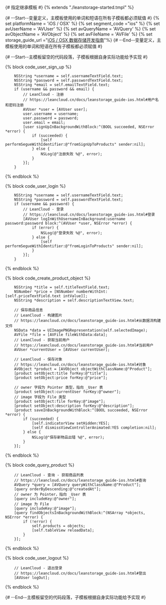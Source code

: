 {# 指定继承模板 #}
{% extends "./leanstorage-started.tmpl" %}

{# --Start--变量定义，主模板使用的单词和短语在所有子模板都必须赋值 #}
{% set platformName = 'iOS / OSX' %}
{% set segment_code ="ios" %}
{% set avUserName = 'AVUser' %}
{% set avQueryName = 'AVQuery' %}
{% set avObjectName = 'AVObject' %}
{% set avFileName = 'AVFile' %}
{% set storage_guide_url ="[iOS / OSX 数据存储开发指南](leanstorage_guide-ios.html)"%}
{# --End--变量定义，主模板使用的单词和短语在所有子模板都必须赋值 #}

{# --Start--主模板留空的代码段落，子模板根据自身实际功能给予实现 #}

{% block code_user_sign_up %}
```objc
    NSString *username = self.usernameTextField.text;
    NSString *password = self.passwordTextField.text;
    NSString *email = self.emailTextField.text;
    if (username && password && email) {
        // LeanCloud - 注册
        // https://leancloud.cn/docs/leanstorage_guide-ios.html#用户名和密码注册
        AVUser *user = [AVUser user];
        user.username = username;
        user.password = password;
        user.email = email;
        [user signUpInBackgroundWithBlock:^(BOOL succeeded, NSError *error) {
            if (succeeded) {
                [self performSegueWithIdentifier:@"fromSignUpToProducts" sender:nil];
            } else {
                NSLog(@"注册失败 %@", error);
            }
        }];
    }
```
{% endblock %}

{% block code_user_login %}
```objc
    NSString *username = self.usernameTextField.text;
    NSString *password = self.passwordTextField.text;
    if (username && password) {
        // LeanCloud - 登录
        // https://leancloud.cn/docs/leanstorage_guide-ios.html#登录
        [AVUser logInWithUsernameInBackground:username password:password block:^(AVUser *user, NSError *error) {
            if (error) {
                NSLog(@"登录失败 %@", error);
            } else {
                [self performSegueWithIdentifier:@"fromLoginToProducts" sender:nil];
            }
        }];
    }
```
{% endblock %}

{% block code_create_product_object %}
```objc
    NSString *title = self.titleTextField.text;
    NSNumber *price = [NSNumber numberWithInt:[self.priceTextField.text intValue]];
    NSString *description = self.descriptionTextView.text;
    
    // 保存商品信息
    // LeanCloud - 构建图片
    // https://leancloud.cn/docs/leanstorage_guide-ios.html#从数据流构建文件
    NSData *data = UIImagePNGRepresentation(self.selectedImage);
    AVFile *file = [AVFile fileWithData:data];
    // LeanCloud - 获取当前用户
    // https://leancloud.cn/docs/leanstorage_guide-ios.html#当前用户
    AVUser *currentUser = [AVUser currentUser];
    
    // LeanCloud - 保存对象
    // https://leancloud.cn/docs/leanstorage_guide-ios.html#对象
    AVObject *product = [AVObject objectWithClassName:@"Product"];
    [product setObject:title forKey:@"title"];
    [product setObject:price forKey:@"price"];
    
    // owner 字段为 Pointer 类型，指向 _User 表
    [product setObject:currentUser forKey:@"owner"];
    // image 字段为 File 类型
    [product setObject:file forKey:@"image"];
    [product setObject:description forKey:@"description"];
    [product saveInBackgroundWithBlock:^(BOOL succeeded, NSError *error) {
        if (succeeded) {
            [self.indicatorView setHidden:YES];
            [self dismissViewControllerAnimated:YES completion:nil];
        } else {
            NSLog(@"保存新物品出错 %@", error);
        }
    }];
```
{% endblock %}

{% block code_query_product %}
```objc
    // LeanCloud - 查询 - 获取商品列表
    // https://leancloud.cn/docs/leanstorage_guide-ios.html#查询
    AVQuery *query = [AVQuery queryWithClassName:@"Product"];
    [query orderByDescending:@"createdAt"];
    // owner 为 Pointer，指向 _User 表
    [query includeKey:@"owner"];
    // image 为 File
    [query includeKey:@"image"];
    [query findObjectsInBackgroundWithBlock:^(NSArray *objects, NSError *error) {
        if (!error) {
            self.products = objects;
            [self.tableView reloadData];
        }
    }];
```
{% endblock %}

{% block code_user_logout %}
```objc
    // LeanCloud - 退出登录
    // https://leancloud.cn/docs/leanstorage_guide-ios.html#登出
    [AVUser logOut];
```
{% endblock %}

{# --End--主模板留空的代码段落，子模板根据自身实际功能给予实现 #}
